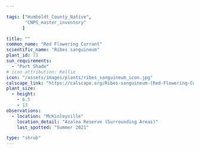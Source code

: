 ```yaml
---

tags: ["Humboldt_County_Native",
       "CNPS_master_inventory"
      ]

title: ""
common_name: "Red Flowering Currant"
scientific_name: "Ribes sanguineum"
plant_id: 73
sun_requirements:
  - "Part Shade"
# icon attribution: Kellie 
icon: "/assets/images/plants/ribes_sanguineum_icon.jpg"
calscape_link: "https://calscape.org/Ribes-sanguineum-(Red-Flowering-Currant)"
plant_size:
  - height: 
    - 6.5
    - 13
observations: 
  - location: "McKinleyville"
    location_detail: "Azalea Reserve (Surrounding Areas)"
    last_spotted: "Summer 2021"

type: "shrub"
---
```


